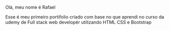 Olá, meu nome é Rafael

Esse é meu primeiro portifolio criado com base no que aprendi no curso da udemy de Full stack web developér utilizando HTML CSS e Bootstrap